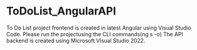 # ToDoList_AngularAPI
To Do List project frontend is created in latest Angular using Visual Studio Code. Please run the projectusing the CLI commands(ng s -o)
The API backend is created using Microsoft VIsual Studio 2022.
